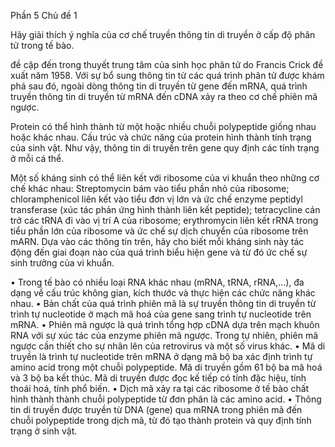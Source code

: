 Phần 5
Chủ đề 1

Hãy giải thích ý nghĩa của cơ chế truyền thông tin di truyền ở cấp độ phân tử trong tế bào.

đề cập đến trong thuyết trung tâm của sinh học phân tử do Francis Crick đề xuất năm 1958. Với sự bổ sung thông tin từ các quá trình phân tử được khám phá sau đó, ngoài dòng thông tin di truyền từ gene đến mRNA, quá trình truyền thông tin di truyền từ mRNA đến cDNA xảy ra theo cơ chế phiên mã ngược.

Protein có thể hình thành từ một hoặc nhiều chuỗi polypeptide giống nhau hoặc khác nhau. Cấu trúc và chức năng của protein hình thành tính trạng của sinh vật. Như vậy, thông tin di truyền trên gene quy định các tính trạng ở mỗi cá thể.

Một số kháng sinh có thể liên kết với ribosome của vi khuẩn theo những cơ chế khác nhau: Streptomycin bám vào tiểu phần nhỏ của ribosome; chloramphenicol liên kết vào tiểu đơn vị lớn và ức chế enzyme peptidyl transferase (xúc tác phản ứng hình thành liên kết peptide); tetracycline cản trở các tRNA đi vào vị trí A của ribosome; erythromycin liên kết rRNA trong tiểu phần lớn của ribosome và ức chế sự dịch chuyển của ribosome trên mARN. Dựa vào các thông tin trên, hãy cho biết mỗi kháng sinh này tác động đến giai đoạn nào của quá trình biểu hiện gene và từ đó ức chế sự sinh trưởng của vi khuẩn.

• Trong tế bào có nhiều loại RNA khác nhau (mRNA, tRNA, rRNA,...), đa dạng về cấu trúc không gian, kích thước và thực hiện các chức năng khác nhau.
• Bản chất của quá trình phiên mã là sự truyền thông tin di truyền từ trình tự nucleotide ở mạch mã hoá của gene sang trình tự nucleotide trên mRNA.
• Phiên mã ngược là quá trình tổng hợp cDNA dựa trên mạch khuôn RNA với sự xúc tác của enzyme phiên mã ngược. Trong tự nhiên, phiên mã ngược cần thiết cho sự nhân lên của retrovirus và một số virus khác.
• Mã di truyền là trình tự nucleotide trên mRNA ở dạng mã bộ ba xác định trình tự amino acid trong một chuỗi polypeptide. Mã di truyền gồm 61 bộ ba mã hoá và 3 bộ ba kết thúc. Mã di truyền được đọc kế tiếp có tính đặc hiệu, tính thoái hoá, tính phổ biến.
• Dịch mã xảy ra tại các ribosome ở tế bào chất hình thành thành chuỗi polypeptide từ đơn phân là các amino acid.
• Thông tin di truyền được truyền từ DNA (gene) qua mRNA trong phiên mã đến chuỗi polypeptide trong dịch mã, từ đó tạo thành protein và quy định tính trạng ở sinh vật.